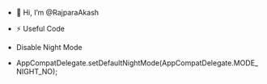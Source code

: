 - 👋 Hi, I’m @RajparaAkash


- ⚡ Useful Code

- Disable Night Mode
- AppCompatDelegate.setDefaultNightMode(AppCompatDelegate.MODE_NIGHT_NO);
